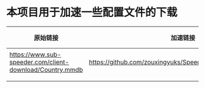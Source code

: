 # 本项目用于加速一些配置文件的下载
| 原始链接                                                 | 加速链接                                                    | 应用说明       |
| -------------------------------------------------------- | ----------------------------------------------------------- | -------------- |
| https://www.sub-speeder.com/client-download/Country.mmdb | https://github.com/zouxingyuks/Speed/blob/main/Country.mmdb | clash 配置文件 |
|                                                          |                                                             |                |
|                                                          |                                                             |                |

